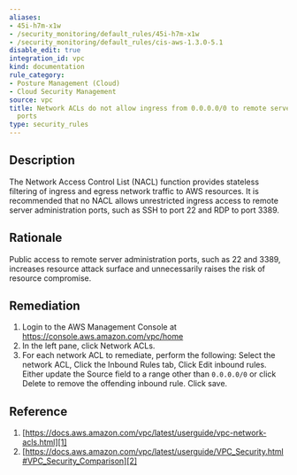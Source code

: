 ```yaml
---
aliases:
- 45i-h7m-x1w
- /security_monitoring/default_rules/45i-h7m-x1w
- /security_monitoring/default_rules/cis-aws-1.3.0-5.1
disable_edit: true
integration_id: vpc
kind: documentation
rule_category:
- Posture Management (Cloud)
- Cloud Security Management
source: vpc
title: Network ACLs do not allow ingress from 0.0.0.0/0 to remote server administration
  ports
type: security_rules
---
```


## Description

The Network Access Control List (NACL) function provides stateless filtering of ingress and egress network traffic to AWS resources. It is recommended that no NACL allows unrestricted ingress access to remote server administration ports, such as SSH to port 22 and RDP to port 3389.

## Rationale

Public access to remote server administration ports, such as 22 and 3389, increases resource attack surface and unnecessarily raises the risk of resource compromise.

## Remediation

1. Login to the AWS Management Console at https://console.aws.amazon.com/vpc/home
2. In the left pane, click Network ACLs.
3. For each network ACL to remediate, perform the following: Select the network ACL, Click the Inbound Rules tab, Click Edit inbound rules. Either update the Source field to a range other than `0.0.0.0/0` or click Delete to remove the offending inbound rule. Click save.

## Reference

1. [https://docs.aws.amazon.com/vpc/latest/userguide/vpc-network-acls.html][1]
2. [https://docs.aws.amazon.com/vpc/latest/userguide/VPC_Security.html#VPC_Security_Comparison][2]

[1]: https://docs.aws.amazon.com/vpc/latest/userguide/vpc-network-acls.html
[2]: https://docs.aws.amazon.com/vpc/latest/userguide/VPC_Security.html#VPC_Security_Comparison
